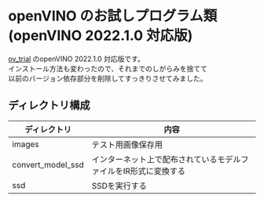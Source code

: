# openVINO のお試しプログラム類(openVINO 2022.1.0 対応版)

[ov_trial](https://github.com/ippei8jp/ov_trial) のopenVINO 2022.1.0 対応版です。  
インストール方法も変わったので、それまでのしがらみを捨てて  
以前のバージョン依存部分を削除してすっきりさせてみました。  

## ディレクトリ構成

| ディレクトリ        | 内容                                                                 |
|---------------------|----------------------------------------------------------------------|
| images              | テスト用画像保存用                                                   |    
| convert_model_ssd   | インターネット上で配布されているモデルファイルをIR形式に変換する     |  
| ssd                 | SSDを実行する                                                        |



